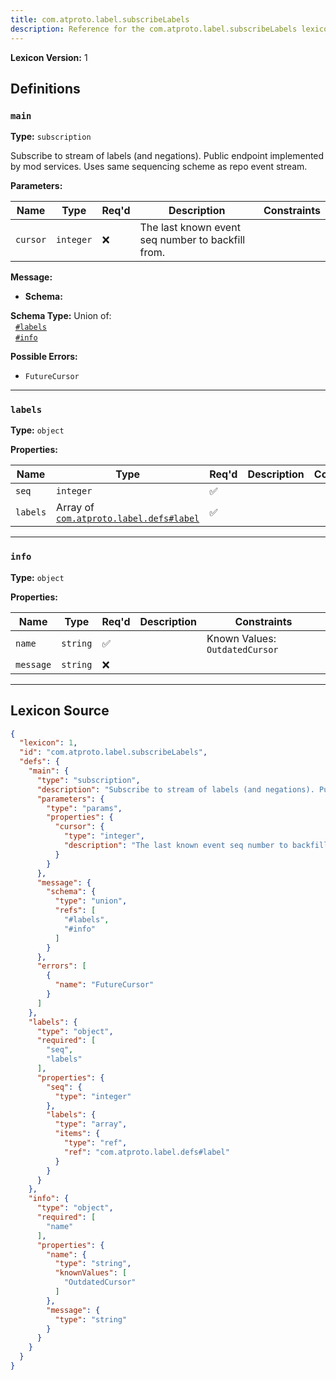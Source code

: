 ```yaml
---
title: com.atproto.label.subscribeLabels
description: Reference for the com.atproto.label.subscribeLabels lexicon
---
```

**Lexicon Version:** 1

## Definitions

<a name="main"></a>
### `main`

**Type:** `subscription`

Subscribe to stream of labels (and negations). Public endpoint implemented by mod services. Uses same sequencing scheme as repo event stream.

**Parameters:**

| Name | Type | Req'd  | Description | Constraints |
|------|------|----------|-------------|-------------|
| `cursor` | `integer` | ❌  | The last known event seq number to backfill from. |  |
**Message:**

- **Schema:**

**Schema Type:** Union of:<br/>&nbsp;&nbsp;[`#labels`](#labels)<br/>&nbsp;&nbsp;[`#info`](#info)


**Possible Errors:**

- `FutureCursor`

---

<a name="labels"></a>
### `labels`

**Type:** `object`

**Properties:**

| Name | Type | Req'd  | Description | Constraints |
|------|------|----------|-------------|-------------|
| `seq` | `integer` | ✅  |  |  |
| `labels` | Array of [`com.atproto.label.defs#label`](/lexicons/com/atproto/label/com-atproto-label-defs#label) | ✅  |  |  |

---

<a name="info"></a>
### `info`

**Type:** `object`

**Properties:**

| Name | Type | Req'd  | Description | Constraints |
|------|------|----------|-------------|-------------|
| `name` | `string` | ✅  |  | Known Values: `OutdatedCursor` |
| `message` | `string` | ❌  |  |  |

---

## Lexicon Source
```json
{
  "lexicon": 1,
  "id": "com.atproto.label.subscribeLabels",
  "defs": {
    "main": {
      "type": "subscription",
      "description": "Subscribe to stream of labels (and negations). Public endpoint implemented by mod services. Uses same sequencing scheme as repo event stream.",
      "parameters": {
        "type": "params",
        "properties": {
          "cursor": {
            "type": "integer",
            "description": "The last known event seq number to backfill from."
          }
        }
      },
      "message": {
        "schema": {
          "type": "union",
          "refs": [
            "#labels",
            "#info"
          ]
        }
      },
      "errors": [
        {
          "name": "FutureCursor"
        }
      ]
    },
    "labels": {
      "type": "object",
      "required": [
        "seq",
        "labels"
      ],
      "properties": {
        "seq": {
          "type": "integer"
        },
        "labels": {
          "type": "array",
          "items": {
            "type": "ref",
            "ref": "com.atproto.label.defs#label"
          }
        }
      }
    },
    "info": {
      "type": "object",
      "required": [
        "name"
      ],
      "properties": {
        "name": {
          "type": "string",
          "knownValues": [
            "OutdatedCursor"
          ]
        },
        "message": {
          "type": "string"
        }
      }
    }
  }
}
```
